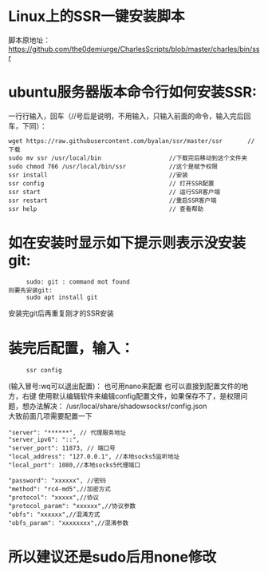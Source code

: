 # Linux上的SSR一键安装脚本

脚本原地址：
https://github.com/the0demiurge/CharlesScripts/blob/master/charles/bin/ssr

# ubuntu服务器版本命令行如何安装SSR:
一行行输入，回车（//号后是说明，不用输入，只输入前面的命令，输入完后回车，下同）：

    wget https://raw.githubusercontent.com/byalan/ssr/master/ssr       //下载
    sudo mv ssr /usr/local/bin                   //下载完后移动到这个文件夹                                         
    sudo chmod 766 /usr/local/bin/ssr            //这个是赋予权限                         
    ssr install                                  //安装                           
    ssr config                                   // 打开SSR配置                        
    ssr start                                    // 运行SSR客户端                       
    ssr restart                                  //重启SSR客户端                                                
    ssr help                                     // 查看帮助                            

# 如在安装时显示如下提示则表示没安装git:
         sudo: git : command mot found    
    则要先安装git:    
         sudo apt install git
         
安装完git后再重复刚才的SSR安装
# 装完后配置，输入：
         ssr config
(输入冒号:wq可以退出配置)： 也可用nano来配置
也可以直接到配置文件的地方，右键 使用默认编辑软件来编辑config配置文件，如果保存不了，是权限问题，想办法解决：
    /usr/local/share/shadowsocksr/config.json  
大致前面几项需要配置一下
 
    "server": "******", // 代理服务地址
    "server_ipv6": "::",
    "server_port": 11873, // 端口号
    "local_address": "127.0.0.1", //本地socks5监听地址 
    "local_port": 1080,//本地socks5代理端口
 
    "password": "xxxxxx", //密码
    "method": "rc4-md5",//加密方式
    "protocol": "xxxxx",//协议
    "protocol_param": "xxxxxx",//协议参数
    "obfs": "xxxxxx",//混淆方式
    "obfs_param": "xxxxxxxx",//混淆参数
    
# 所以建议还是sudo后用none修改
